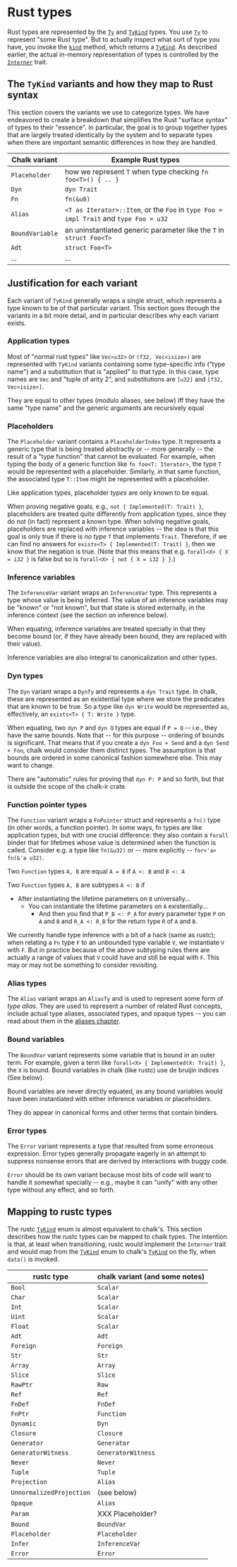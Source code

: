 # Rust types

Rust types are represented by the [`Ty`] and [`TyKind`] types.
You use [`Ty`] to represent "some Rust type". But to actually inspect
what sort of type you have, you invoke the [`kind`] method, which
returns a [`TyKind`]. As described earlier, the actual in-memory
representation of types is controlled by the [`Interner`] trait.

[`Interner`]: https://rust-lang.github.io/chalk/chalk_ir/interner/trait.Interner.html
[`Ty`]: https://rust-lang.github.io/chalk/chalk_ir/struct.Ty.html
[`TyKind`]: https://rust-lang.github.io/chalk/chalk_ir/enum.TyKind.html
[`kind`]: https://rust-lang.github.io/chalk/chalk_ir/struct.Ty.html#method.kind

## The `TyKind` variants and how they map to Rust syntax

This section covers the variants we use to categorize types. We have
endeavored to create a breakdown that simplifies the Rust "surface
syntax" of types to their "essence". In particular, the goal is to
group together types that are largely treated identically by the
system and to separate types when there are important semantic
differences in how they are handled.

| Chalk variant | Example Rust types |
| ------------- | ------------------ |
| `Placeholder` | how we represent `T` when type checking `fn foo<T>() { .. }` |
| `Dyn` | `dyn Trait` |
| `Fn` | `fn(&u8)` |
| `Alias` | `<T as Iterator>::Item`, or the `Foo` in `type Foo = impl Trait` and `type Foo = u32` |
| `BoundVariable` | an uninstantiated generic parameter like the `T` in `struct Foo<T>` |
| `Adt` | `struct Foo<T>` |
| ... | ... |

## Justification for each variant

Each variant of `TyKind` generally wraps a single struct, which
represents a type known to be of that particular variant. This section
goes through the variants in a bit more detail, and in particular
describes why each variant exists.

### Application types

Most of "normal rust types" like `Vec<u32>` or `(f32, Vec<isize>)` are represented with 
`TyKind` variants containing some type-specific info ("type name") and a substitution
that is "applied" to that type. In this case, type names are `Vec` and "tuple of arity 2",
and substitutions are `[u32]` and `[f32, Vec<isize>]`.

They are equal to other types (modulo aliases, see below) iff they
have the same "type name" and the generic arguments are
recursively equal

### Placeholders

The `Placeholder` variant contains a `PlaceholderIndex` type. It
represents a generic type that is being treated abstractly or -- more
generally -- the result of a "type function" that cannot be
evaluated. For example, when typing the body of a generic function
like `fn foo<T: Iterator>`, the type `T` would be represented with a
placeholder. Similarly, in that same function, the associated type
`T::Item` might be represented with a placeholder.

Like application types, placeholder *types* are only known to be
equal.

When proving negative goals, e.g., `not { Implemented(T:
Trait) }`, placeholders are treated quite differently from application
types, since they do not (in fact) represent a known type. When
solving negative goals, placeholders are replaced with inference
variables -- the idea is that this goal is only true if there is *no
type* `T` that implements `Trait`. Therefore, if we can find no
answers for `exists<T> { Implemented(T: Trait) }`, then we know that
the negation is true. (Note that this means that e.g. `forall<X> { X =
i32 }` is false but so is `forall<X> { not { X = i32 } }`.)

### Inference variables

The `InferenceVar` variant wraps an `InferenceVar` type.  This
represents a type whose value is being inferred. The value of an
inference variables may be "known" or "not known", but that state is
stored externally, in the inference context (see the section on
inference below).

When equating, inference variables are treated specially in that they
become bound (or, if they have already been bound, they are replaced
with their value).

Inference variables are also integral to canonicalization and
other types.

### Dyn types

The `Dyn` variant wraps a `DynTy` and represents a `dyn Trait`
type. In chalk, these are represented as an existential type where we
store the predicates that are known to be true. So a type like `dyn
Write` would be represented as, effectively, an `exists<T> { T: Write
}` type.

When equating, two `dyn P` and `dyn Q` types are equal if `P = Q` --
i.e., they have the same bounds. Note that -- for this purpose --
ordering of bounds is significant. That means that if you create a
`dyn Foo + Send` and a `dyn Send + Foo`, chalk would consider them
distinct types. The assumption is that bounds are ordered in some
canonical fashion somewhere else. This may want to change.

There are "automatic" rules for proving that `dyn P: P` and so forth, but
that is outside the scope of the chalk-ir crate.

### Function pointer types

The `Function` variant wraps a `FnPointer` struct and represents a `fn()` type
(in other words, a function pointer). In some ways, fn types are like
application types, but with one crucial difference: they also contain
a `forall` binder that for lifetimes whose value is determined when
the function is called. Consider e.g. a type like `fn(&u32)` or --
more explicitly -- `for<'a> fn(&'a u32)`.

Two `Function` types `A, B` are equal `A = B` if `A <: B` and `B <: A`

Two `Function` types `A, B` are subtypes `A <: B` if

* After instantiating the lifetime parameters on `B` universally...
    * You can instantiate the lifetime parameters on `A` existentially...
        * And then you find that `P_B <: P_A` for every parameter type `P` on `A` and `B` and
          `R_A <: R_B` for the return type `R` of `A` and `B`.

We currently handle type inference with a bit of a hack (same as
rustc); when relating a `Fn` type `F` to an unbounded type
variable `V`, we instantiate `V` with `F`.  But in practice
because of the above subtyping rules there are actually a range of
values that `V` could have and still be equal with `F`. This may
or may not be something to consider revisiting.


### Alias types

The `Alias` variant wraps an `AliasTy` and is used to represent some form of *type
alias*. They are used to represent a number of related Rust concepts, include
actual type aliases, associated types, and opaque types -- you can read about
them in the [aliases chapter](./rust_types/alias.md).

### Bound variables

The `BoundVar` variant represents some variable that is bound in
an outer term. For example, given a term like `forall<X> {
Implemented(X: Trait) }`, the `X` is bound. Bound variables in chalk
(like rustc) use de bruijin indices (See below).

Bound variables are never directly equated, as any bound variables would have
been instantiated with either inference variables or placeholders.

They do appear in canonical forms and other terms that contain binders.

### Error types

The `Error` variant represents a type that resulted from some
erroneous expression. Error types generally propagate eagerly in an
attempt to suppress nonsense errors that are derived by interactions
with buggy code.

`Error` should be its own variant because most bits of code will want
to handle it somewhat specially -- e.g., maybe it can "unify" with any
other type without any effect, and so forth.

## Mapping to rustc types

The rustc [`TyKind`][Rustc-TyKind] enum is almost equivalent to chalk's. This
section describes how the rustc types can be mapped to chalk
types. The intention is that, at least when transitioning, rustc would
implement the `Interner` trait and would map from the [`TyKind`][Rustc-TyKind]
enum to chalk's [`TyKind`] on the fly, when `data()` is invoked.

[Rustc-TyKind]: https://doc.rust-lang.org/nightly/nightly-rustc/rustc_middle/ty/enum.TyKind.html

| rustc type | chalk variant (and some notes) |
| ------------- | ------------------ |
| `Bool` | `Scalar` |
| `Char` | `Scalar` |
| `Int` | `Scalar` |
| `Uint` | `Scalar` |
| `Float` | `Scalar` |
| `Adt` | `Adt` |
| `Foreign` | `Foreign` |
| `Str` | `Str` |
| `Array` | `Array` |
| `Slice` | `Slice` |
| `RawPtr` | `Raw` |
| `Ref` | `Ref` |
| `FnDef` | `FnDef` |
| `FnPtr` | `Function` |
| `Dynamic` | `Dyn` |
| `Closure` | `Closure` |
| `Generator` | `Generator` |
| `GeneratorWitness` | `GeneratorWitness` |
| `Never` | `Never` |
| `Tuple` | `Tuple` |
| `Projection` | `Alias` |
| `UnnormalizedProjection` | (see below) |
| `Opaque` | `Alias` |
| `Param` | XXX Placeholder? |
| `Bound` | `BoundVar` |
| `Placeholder` | `Placeholder` |
| `Infer` | `InferenceVar` |
| `Error` | `Error` |

